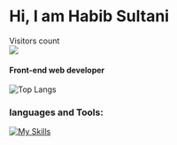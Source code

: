 <h1>
  Hi, I am Habib Sultani
</h1>

<p background-color="red"> 
  Visitors count<br>
  <img src="https://profile-counter.glitch.me/Habibsultani/count.svg" />
</p>



<h4>Front-end web developer</h4>
 

![Top Langs](https://github-readme-stats.vercel.app/api/top-langs/?username=Habibsultani&layout=compact)

### languages and Tools:

[![My Skills](https://skillicons.dev/icons?i=html,css,js,ruby,php,vue,vite,bootstrap,tailwind,mysql,firebase,git,vscode&perline=8)](https://skillicons.dev)




